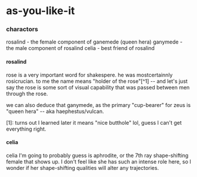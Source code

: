 # as-you-like-it

### charactors

rosalind - the female component of ganemede (queen hera)
ganymede - the male component of rosalind
celia - best friend of rosalind


#### rosalind

rose is a very important word for shakespere. he was mostcertainnly rosicrucian. to me the name means "holder of the rose"[^1] -- and let's just say the rose is some sort of visual capability that was passed between men through the rose.

we can also deduce that ganymede, as the primary "cup-bearer" for zeus is "queen hera" -- aka haephestus/vulcan.

[1]: turns out I learned later it means "nice butthole" lol, guess I can't get everything right.

#### celia

celia I'm going to probably guess is aphrodite, or the 7th ray shape-shifting female that shows up. I don't feel like she has such an intense role here, so I wonder if her shape-shifting qualities will alter any trajectories.
